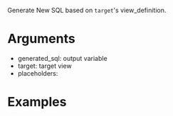 Generate New SQL based on `target`'s view_definition.

Arguments
===
- generated_sql: output variable
- target: target view
- placeholders:

Examples
===
